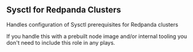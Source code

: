 ## Sysctl for Redpanda Clusters

Handles configuration of Sysctl prerequisites for Redpanda clusters

If you handle this with a prebuilt node image and/or internal tooling you don't need to include this role in any plays. 
